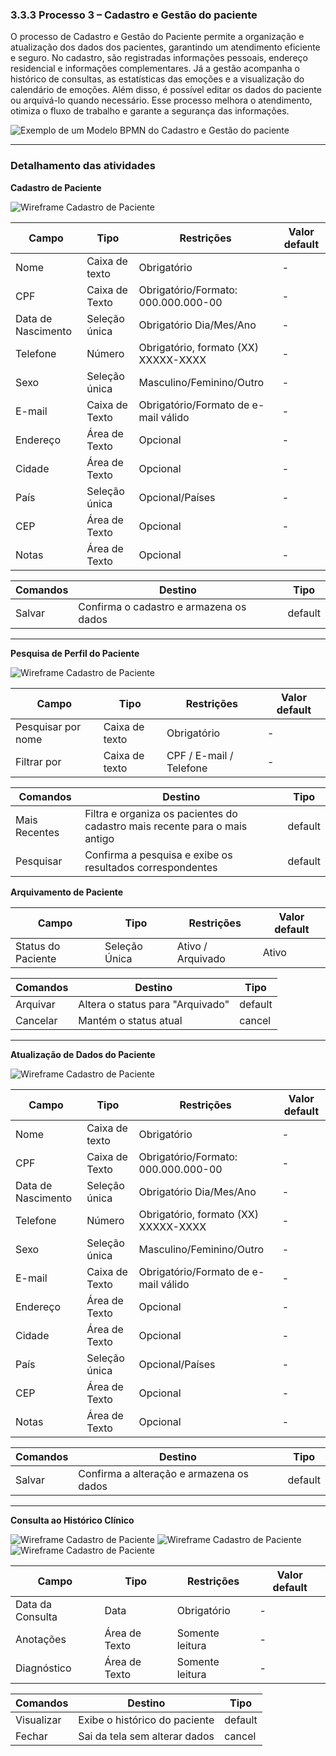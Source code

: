 ### 3.3.3 Processo 3 – Cadastro e Gestão do paciente

O processo de Cadastro e Gestão do Paciente permite a organização e atualização dos dados dos pacientes, garantindo um atendimento eficiente e seguro. No cadastro, são registradas informações pessoais, endereço residencial e informações complementares. Já a gestão acompanha o histórico de consultas, as estatísticas das emoções e a visualização do calendário de emoções. Além disso, é possível editar os dados do paciente ou arquivá-lo quando necessário. Esse processo melhora o atendimento, otimiza o fluxo de trabalho e garante a segurança das informações.

![Exemplo de um Modelo BPMN do Cadastro e Gestão do paciente](images/Modelagem-CadastroeGestãodosPacientes.png)


---  
### Detalhamento das atividades

**Cadastro de Paciente**

![Wireframe Cadastro de Paciente](images/Wireframe-Cadastro-de-Paciente-3.jpg)

| **Campo**       | **Tipo**         | **Restrições** | **Valor default** |
| ---             | ---              | ----           | ---               |
| Nome            | Caixa de texto   | Obrigatório    | -                 |
| CPF             | Caixa de Texto   | Obrigatório/Formato: 000.000.000-00 | -          |
| Data de Nascimento  | Seleção única                 | Obrigatório Dia/Mes/Ano  | -                  |
| Telefone        | Número   | Obrigatório, formato (XX) XXXXX-XXXX | -               |
| Sexo            | Seleção única   | Masculino/Feminino/Outro | -               |
| E-mail          | Caixa de Texto   | Obrigatório/Formato de e-mail válido | -          |
| Endereço        | Área de Texto   | Opcional | -               |
| Cidade          | Área de Texto   | Opcional | -               |
| País            | Seleção única   | Opcional/Países | -               |
| CEP             | Área de Texto   | Opcional | -               |
| Notas           | Área de Texto   | Opcional | -          |

| **Comandos**         |  **Destino**                   | **Tipo** |
| ---                  | ---                            | ---               |
| Salvar               | Confirma o cadastro e armazena os dados              | default           |

---  
**Pesquisa de Perfil do Paciente**

![Wireframe Cadastro de Paciente](images/Wireframe-Gestao-de-Pacientes.jpg)

| **Campo**       | **Tipo**         | **Restrições** | **Valor default** |
| ---             | ---              | ----           | ---               |
| Pesquisar por nome            | Caixa de texto   | Obrigatório    | -                 |
| Filtrar por          | Caixa de texto   | CPF / E-mail / Telefone | -          |

| **Comandos**         |  **Destino**                   | **Tipo** |
| ---                  | ---                            | ---               |
| Mais Recentes             | Filtra e organiza os pacientes do cadastro mais recente para o mais antigo             | default           |
| Pesquisar              | Confirma a pesquisa e exibe os resultados correspondentes             | default           |


**Arquivamento de Paciente**

| **Campo**       | **Tipo**         | **Restrições** | **Valor default** |
| ---             | ---              | ----           | ---               |
| Status do Paciente   | Seleção Única   | Ativo / Arquivado   | Ativo                |

| **Comandos**         |  **Destino**                   | **Tipo** |
| ---                  | ---                            | ---               |
| Arquivar               | Altera o status para "Arquivado"              | default           |
| Cancelar            | Mantém o status atual  | cancel                  |

---  
**Atualização de Dados do Paciente**

![Wireframe Cadastro de Paciente](images/Wireframe-Editar-Paciente.jpg)

| **Campo**       | **Tipo**         | **Restrições** | **Valor default** |
| ---             | ---              | ----           | ---               |
| Nome            | Caixa de texto   | Obrigatório    | -                 |
| CPF             | Caixa de Texto   | Obrigatório/Formato: 000.000.000-00 | -          |
| Data de Nascimento  | Seleção única                 | Obrigatório Dia/Mes/Ano  | -                  |
| Telefone        | Número   | Obrigatório, formato (XX) XXXXX-XXXX | -               |
| Sexo            | Seleção única   | Masculino/Feminino/Outro | -               |
| E-mail          | Caixa de Texto   | Obrigatório/Formato de e-mail válido | -          |
| Endereço        | Área de Texto   | Opcional | -               |
| Cidade          | Área de Texto   | Opcional | -               |
| País            | Seleção única   | Opcional/Países | -               |
| CEP             | Área de Texto   | Opcional | -               |
| Notas           | Área de Texto   | Opcional | -          |

| **Comandos**         |  **Destino**                   | **Tipo** |
| ---                  | ---                            | ---               |
| Salvar               | Confirma a alteração e armazena os dados              | default           |

---  
**Consulta ao Histórico Clínico**

![Wireframe Cadastro de Paciente](images/Wireframe-Historico-Consultas.jpg)
![Wireframe Cadastro de Paciente](images/Wireframe-Estatisiticas-das-Emocoes-Psicologo.jpg)
![Wireframe Cadastro de Paciente](images/Wireframe-Calendario-de-Emocoes-Psicologo.jpg)

| **Campo**       | **Tipo**         | **Restrições** | **Valor default** |
| ---             | ---              | ----           | ---               |
| Data da Consulta            | Data   | Obrigatório    | -                 |
| Anotações  | Área de Texto                 | Somente leitura               | -                  |
| Diagnóstico           | Área de Texto   | Somente leitura | -               |

| **Comandos**         |  **Destino**                   | **Tipo** |
| ---                  | ---                            | ---               |
| Visualizar               | Exibe o histórico do paciente              | default           |
| Fechar            | Sai da tela sem alterar dados  | cancel                  |

